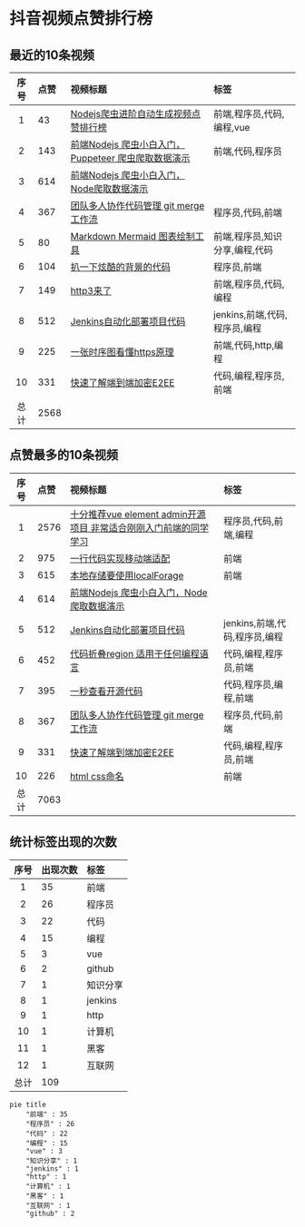 # 抖音视频点赞排行榜

## 最近的10条视频

|序号|点赞|视频标题|标签|
|:--:|:--|:--|:--|
|1|43|[Nodejs爬虫进阶自动生成视频点赞排行榜         ](https://douyin.com/video/7168574795687152927)|前端,程序员,代码,编程,vue|
|2|143|[前端Nodejs 爬虫小白入门，Puppeteer 爬虫爬取数据演示   ](https://douyin.com/video/7168197260734401799)|前端,代码,程序员|
|3|614|[前端Nodejs 爬虫小白入门，Node爬取数据演示](https://douyin.com/video/7167758991055998222)||
|4|367|[团队多人协作代码管理 git merge 工作流     ](https://douyin.com/video/7167047701987708173)|程序员,代码,前端|
|5|80|[Markdown Mermaid 图表绘制工具     ](https://douyin.com/video/7167019782645108005)|前端,程序员,知识分享,编程,代码|
|6|104|[扒一下炫酷的背景的代码  ](https://douyin.com/video/7166650705401400584)|程序员,前端|
|7|149|[http3来了     ](https://douyin.com/video/7166265186108624164)|前端,程序员,代码,编程|
|8|512|[Jenkins自动化部署项目代码          ](https://douyin.com/video/7165912754023419172)|jenkins,前端,代码,程序员,编程|
|9|225|[一张时序图看懂https原理        ](https://douyin.com/video/7165535311575944462)|前端,代码,http,编程|
|10|331|[快速了解端到端加密E2EE       ](https://douyin.com/video/7165167108660153636)|代码,编程,程序员,前端|
|总计|2568|||

## 点赞最多的10条视频

|序号|点赞|视频标题|标签|
|:--:|:--|:--|:--|
|1|2576|[十分推荐vue element admin开源项目 非常适合刚刚入门前端的同学学习   ](https://douyin.com/video/7161996754227907873)|程序员,代码,前端,编程|
|2|975|[一行代码实现移动端适配 ](https://douyin.com/video/7158472643610561825)|前端|
|3|615|[本地存储要使用localForage  ](https://douyin.com/video/7158668556664573188)|前端|
|4|614|[前端Nodejs 爬虫小白入门，Node爬取数据演示](https://douyin.com/video/7167758991055998222)||
|5|512|[Jenkins自动化部署项目代码          ](https://douyin.com/video/7165912754023419172)|jenkins,前端,代码,程序员,编程|
|6|452|[代码折叠region 适用于任何编程语言    ](https://douyin.com/video/7160892403325439271)|代码,编程,程序员,前端|
|7|395|[一秒查看开源代码     ](https://douyin.com/video/7161275091140087073)|代码,程序员,编程,前端|
|8|367|[团队多人协作代码管理 git merge 工作流     ](https://douyin.com/video/7167047701987708173)|程序员,代码,前端|
|9|331|[快速了解端到端加密E2EE       ](https://douyin.com/video/7165167108660153636)|代码,编程,程序员,前端|
|10|226|[html css命名 ](https://douyin.com/video/7157725337302994214)|前端|
|总计|7063|||

## 统计标签出现的次数

|序号|出现次数|标签|
|:--:|:--|:--|
|1|35|前端|
|2|26|程序员|
|3|22|代码|
|4|15|编程|
|5|3|vue|
|6|2|github|
|7|1|知识分享|
|8|1|jenkins|
|9|1|http|
|10|1|计算机|
|11|1|黑客|
|12|1|互联网|
|总计|109||

```Mermaid
pie title 
    "前端" : 35
    "程序员" : 26
    "代码" : 22
    "编程" : 15
    "vue" : 3
    "知识分享" : 1
    "jenkins" : 1
    "http" : 1
    "计算机" : 1
    "黑客" : 1
    "互联网" : 1
    "github" : 2
```


